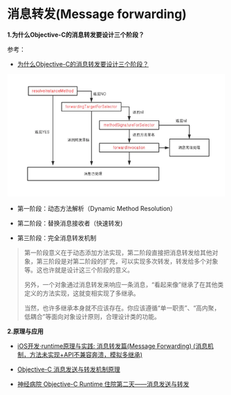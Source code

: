 # 消息转发(Message forwarding)

**1.为什么Objective-C的消息转发要设计三个阶段？**

参考：

+ [为什么Objective-C的消息转发要设计三个阶段？](https://juejin.im/post/5d1d69e8e51d45109b01b1f3)

![023](https://github.com/winfredzen/iOS-Basic/blob/master/Runtime/images/023.png)

+ 第一阶段：动态方法解析（Dynamic Method Resolution）

+ 第二阶段：替换消息接收者（快速转发)

+ 第三阶段：完全消息转发机制

> 第一阶段意义在于动态添加方法实现，第二阶段直接把消息转发给其他对象，第三阶段是对第二阶段的扩充，可以实现多次转发，转发给多个对象等。这也许就是设计这三个阶段的意义。
>
> 另外，一个对象通过消息转发来响应一条消息，“看起来像”继承了在其他类定义的方法实现，这就变相实现了多继承。
>
> 当然，也许多继承本身就不应该存在。你应该遵循“单一职责”、“高内聚，低耦合”等面向对象设计原则，合理设计类的功能。



**2.原理与应用**

+ [iOS开发·runtime原理与实践: 消息转发篇(Message Forwarding) (消息机制，方法未实现+API不兼容奔溃，模拟多继承)](https://juejin.im/post/5ae96e8c6fb9a07ac85a3860)
+ [Objective-C 消息发送与转发机制原理](http://yulingtianxia.com/blog/2016/06/15/Objective-C-Message-Sending-and-Forwarding/)

+ [神经病院 Objective-C Runtime 住院第二天——消息发送与转发](https://halfrost.com/objc_runtime_objc_msgsend/)